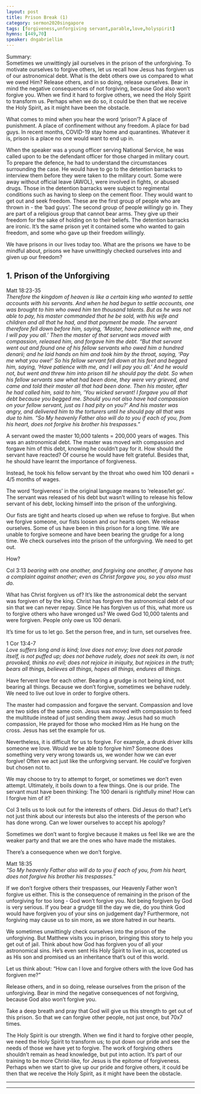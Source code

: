 ```yaml
---
layout: post
title: Prison Break (1)
category: sermon2020singapore
tags: [forgiveness,unforgiving servant,parable,love,holyspirit]
hymns: [449,70]
speaker: dngabriellim
---
```

Summary:  
Sometimes we unwittingly jail ourselves in the prison of the unforgiving. To motivate ourselves to forgive others, let us recall how Jesus has forgiven us of our astronomical debt. What is the debt others owe us compared to what we owed Him? Release others, and in so doing, release ourselves. Bear in mind the negative consequences of not forgiving, because God also won’t forgive you. When we find it hard to forgive others, we need the Holy Spirit to transform us. Perhaps when we do so, it could be then that we receive the Holy Spirit, as it might have been the obstacle. 

What comes to mind when you hear the word ‘prison’? A place of punishment. A place of confinement without any freedom. A place for bad guys. In recent months, COVID-19 stay home and quarantines. Whatever it is, prison is a place no one would want to end up in. 

When the speaker was a young officer serving National Service, he was called upon to be the defendant officer for those charged in military court. To prepare the defence, he had to understand the circumstances surrounding the case. He would have to go to the detention barracks to interview them before they were taken to the military court. Some were away without official leave (AWOL), were involved in fights, or abused drugs. Those in the detention barracks were subject to regimental conditions such as having to sleep on the cement floor. They would want to get out and seek freedom. These are the first group of people who are thrown in - the ‘bad guys’. The second group of people willingly go in. They are part of a religious group that cannot bear arms. They give up their freedom for the sake of holding on to their beliefs. The detention barracks are ironic. It’s the same prison yet it contained some who wanted to gain freedom, and some who gave up their freedom willingly. 

We have prisons in our lives today too. What are the prisons we have to be mindful about, prisons we have unwittingly checked ourselves into and given up our freedom?

## 1. Prison of the Unforgiving
Matt 18:23-35  
*Therefore the kingdom of heaven is like a certain king who wanted to settle accounts with his servants. And when he had begun to settle accounts, one was brought to him who owed him ten thousand talents. But as he was not able to pay, his master commanded that he be sold, with his wife and children and all that he had, and that payment be made. The servant therefore fell down before him, saying, ‘Master, have patience with me, and I will pay you all.’ Then the master of that servant was moved with compassion, released him, and forgave him the debt.
“But that servant went out and found one of his fellow servants who owed him a hundred denarii; and he laid hands on him and took him by the throat, saying, ‘Pay me what you owe!’ So his fellow servant fell down at his feet and begged him, saying, ‘Have patience with me, and I will pay you all.’ And he would not, but went and threw him into prison till he should pay the debt. So when his fellow servants saw what had been done, they were very grieved, and came and told their master all that had been done. Then his master, after he had called him, said to him, ‘You wicked servant! I forgave you all that debt because you begged me. Should you not also have had compassion on your fellow servant, just as I had pity on you?’ And his master was angry, and delivered him to the torturers until he should pay all that was due to him.
“So My heavenly Father also will do to you if each of you, from his heart, does not forgive his brother his trespasses.”*

A servant owed the master 10,000 talents = 200,000 years of wages. This was an astronomical debt. The master was moved with compassion and forgave him of this debt, knowing he couldn’t pay for it. How should the servant have reacted? Of course he would have felt grateful. Besides that, he should have learnt the importance of forgiveness. 

Instead, he took his fellow servant by the throat who owed him 100 denarii = 4/5 months of wages.

The word ‘forgiveness’ in the original language means to ‘release/let go’. The servant was released of his debt but wasn’t willing to release his fellow servant of his debt, locking himself into the prison of the unforgiving. 

Our fists are tight and hearts closed up when we refuse to forgive. But when we forgive someone, our fists loosen and our hearts open. We release ourselves. Some of us have been in this prison for a long time. We are unable to forgive someone and have been bearing the grudge for a long time. We check ourselves into the prison of the unforgiving. We need to get out. 

How?

Col 3:13
*bearing with one another, and forgiving one another, if anyone has a complaint against another; even as Christ forgave you, so you also must do.*

What has Christ forgiven us of? It’s like the astronomical debt the servant was forgiven of by the king. Christ has forgiven the astronomical debt of our sin that we can never repay. Since He has forgiven us of this, what more us to forgive others who have wronged us? We owed God 10,000 talents and were forgiven. People only owe us 100 denarii. 

It’s time for us to let go. Set the person free, and in turn, set ourselves free. 

1 Cor 13:4-7  
*Love suffers long and is kind; love does not envy; love does not parade itself, is not puffed up; does not behave rudely, does not seek its own, is not provoked, thinks no evil; does not rejoice in iniquity, but rejoices in the truth; bears all things, believes all things, hopes all things, endures all things.*

Have fervent love for each other. Bearing a grudge is not being kind, not bearing all things. Because we don’t forgive, sometimes we behave rudely. We need to live out love in order to forgive others. 

The master had compassion and forgave the servant. Compassion and love are two sides of the same coin. Jesus was moved with compassion to feed the multitude instead of just sending them away. Jesus had so much compassion, He prayed for those who mocked Him as He hung on the cross. Jesus has set the example for us. 

Nevertheless, it is difficult for us to forgive. For example, a drunk driver kills someone we love. Would we be able to forgive him? Someone does something very very wrong towards us, we wonder how we can ever forgive! Often we act just like the unforgiving servant. He could’ve forgiven but chosen not to. 

We may choose to try to attempt to forget, or sometimes we don’t even attempt. Ultimately, it boils down to a few things. One is our pride. The servant must have been thinking: The 100 denarii is rightfully mine! How can I forgive him of it?

Col 3 tells us to look out for the interests of others. Did Jesus do that? Let’s not just think about our interests but also the interests of the person who has done wrong. Can we lower ourselves to accept his apology?

Sometimes we don’t want to forgive because it makes us feel like we are the weaker party and that we are the ones who have made the mistakes. 

There’s a consequence when we don’t forgive. 

Matt 18:35  
*“So My heavenly Father also will do to you if each of you, from his heart, does not forgive his brother his trespasses.”*

If we don’t forgive others their trespasses, our Heavenly Father won’t forgive us either. This is the consequence of remaining in the prison of the unforgiving for too long - God won’t forgive you. Not being forgiven by God is very serious. If you bear a grudge till the day we die, do you think God would have forgiven you of your sins on judgement day? Furthermore, not forgiving may cause us to sin more, as we store hatred in our hearts. 

We sometimes unwittingly check ourselves into the prison of the unforgiving. But Matthew visits you in prison, bringing this story to help you get out of jail. Think about how God has forgiven you of all your astronomical sins. He’s even sent His Holy Spirit to live in us, accepted us as His son and promised us an inheritance that’s out of this world. 

Let us think about: “How can I love and forgive others with the love God has forgiven me?”

Release others, and in so doing, release ourselves from the prison of the unforgiving. Bear in mind the negative consequences of not forgiving, because God also won’t forgive you. 

Take a deep breath and pray that God will give us this strength to get out of this prison. So that we can forgive other people, not just once, but 70x7 times.

The Holy Spirit is our strength. When we find it hard to forgive other people, we need the Holy Spirit to transform us; to put down our pride and see the needs of those we have yet to forgive. The work of forgiving others shouldn’t remain as head knowledge, but put into action. It’s part of our training to be more Christ-like, for Jesus is the epitome of forgiveness. Perhaps when we start to give up our pride and forgive others, it could be then that we receive the Holy Spirit, as it might have been the obstacle. 

----
****
